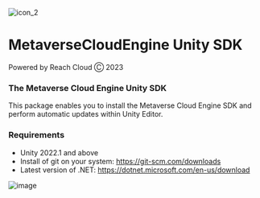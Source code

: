 ![icon_2](https://user-images.githubusercontent.com/14853489/173468609-0bcdbde1-e38c-454e-8c50-707564d380f7.png)

# MetaverseCloudEngine Unity SDK
Powered by Reach Cloud Ⓒ 2023
### The Metaverse Cloud Engine Unity SDK
This package enables you to install the Metaverse Cloud Engine SDK and perform automatic updates within Unity Editor.

### Requirements
* Unity 2022.1 and above
* Install of git on your system: https://git-scm.com/downloads
* Latest version of .NET: https://dotnet.microsoft.com/en-us/download

![image](https://user-images.githubusercontent.com/14853489/188254018-453aae49-a6a3-4e6e-8fd2-fe4bbf6310d1.png)
